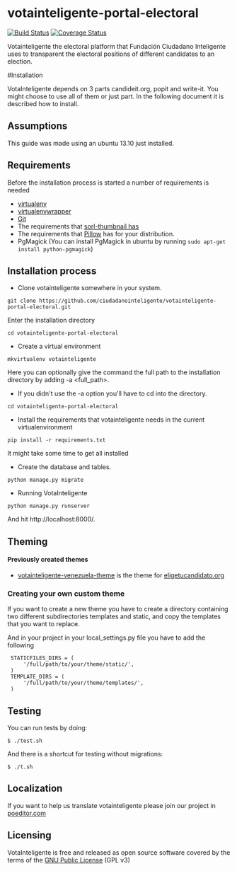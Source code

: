votainteligente-portal-electoral
================================

[![Build Status](https://travis-ci.org/ciudadanointeligente/votainteligente-portal-electoral.png?branch=master)](https://travis-ci.org/ciudadanointeligente/votainteligente-portal-electoral)
[![Coverage Status](https://coveralls.io/repos/ciudadanointeligente/votainteligente-portal-electoral/badge.png?branch=master)](https://coveralls.io/r/ciudadanointeligente/votainteligente-portal-electoral?branch=master)

Votainteligente the electoral platform that Fundación Ciudadano Inteligente uses to transparent the electoral positions of different candidates to an election.

#Installation

VotaInteligente depends on 3 parts candideit.org, popit and write-it. You might choose to use all of them or just part. In the following document it is described how to install.

## Assumptions

This guide was made using an ubuntu 13.10 just installed.

## Requirements

Before the installation process is started a number of requirements is needed

- [virtualenv](https://pypi.python.org/pypi/virtualenv)
- [virtualenvwrapper](http://virtualenvwrapper.readthedocs.org/en/latest/)
- [Git](http://git-scm.com/)
- The requirements that [sorl-thumbnail has](http://sorl-thumbnail.readthedocs.org/en/latest/requirements.html)
- The requirements that [Pillow](http://pillow.readthedocs.org/en/3.1.x/installation.html#linux-installation) has for your distribution.
- PgMagick (You can install PgMagick in ubuntu by running `sudo apt-get install python-pgmagick`)

## Installation process

* Clone votainteligente somewhere in your system.

`git clone https://github.com/ciudadanointeligente/votainteligente-portal-electoral.git`

Enter the installation directory

`cd votainteligente-portal-electoral`

* Create a virtual environment

`mkvirtualenv votainteligente`

Here you can optionally give the command the full path to the installation directory by adding -a <full_path>.
* If you didn't use the -a option you'll have to cd into the directory.

`cd votainteligente-portal-electoral`

* Install the requirements that votainteligente needs in the current virtualenvironment

`pip install -r requirements.txt`

It might take some time to get all installed

* Create the database and tables.

`python manage.py migrate`


* Running VotaInteligente

`python manage.py runserver`

And hit http://localhost:8000/.

## Theming

#### Previously created themes

* [votainteligente-venezuela-theme](https://github.com/ciudadanointeligente/votainteligente-venezuela-theme) is the theme for [eligetucandidato.org](http://eligetucandidato.org/)

### Creating your own custom theme

If you want to create a new theme you have to create a directory containing two different subdirectories templates and static, and copy the templates that you want to replace.

And in your project in your local_settings.py file you have to add the following

```
 STATICFILES_DIRS = (
     '/full/path/to/your/theme/static/',
 )
 TEMPLATE_DIRS = (
     '/full/path/to/your/theme/templates/',
 )
```
## Testing

You can run tests by doing:
```
$ ./test.sh
```

And there is a shortcut for testing without migrations:

```
$ ./t.sh
```

## Localization

If you want to help us translate votainteligente please join our project in [poeditor.com](https://poeditor.com/join/project?hash=6a3a384490bd4d69669db94c1cc22d78)

## Licensing

VotaInteligente is free and released as open source software covered by the terms of the [GNU Public License](http://www.gnu.org/licenses/gpl-3.0.html) (GPL v3)
